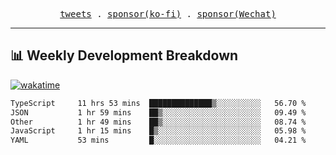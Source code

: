 <p align="center">
  <samp>
    <a href="https://twitter.com/everfu8">tweets</a> .
    <a href="https://ko-fi.com/everfu">sponsor(ko-fi)</a> . 
    <a href="https://s3.qjqq.cn/47/663742bac8e52.webp!color">sponsor(Wechat)</a>
  </samp>
</p>

---

## 📊 Weekly Development Breakdown

[![wakatime](https://wakatime.com/badge/user/0fcef314-a9cd-4509-9880-5cdb2158a775.svg)](https://wakatime.com/@0fcef314-a9cd-4509-9880-5cdb2158a775)

<!--START_SECTION:waka-->

```txt
TypeScript     11 hrs 53 mins  ██████████████▒░░░░░░░░░░   56.70 %
JSON           1 hr 59 mins    ██▒░░░░░░░░░░░░░░░░░░░░░░   09.49 %
Other          1 hr 49 mins    ██▒░░░░░░░░░░░░░░░░░░░░░░   08.74 %
JavaScript     1 hr 15 mins    █▒░░░░░░░░░░░░░░░░░░░░░░░   05.98 %
YAML           53 mins         █░░░░░░░░░░░░░░░░░░░░░░░░   04.21 %
```

<!--END_SECTION:waka-->